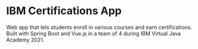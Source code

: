 # IBM Certifications App

Web app that lets students enroll in various courses and earn certifications. Built with Spring Boot and Vue.js in a team of 4 during IBM Virtual Java Academy 2021.
